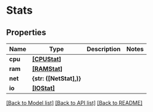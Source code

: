 # Stats


## Properties

Name | Type | Description | Notes
------------ | ------------- | ------------- | -------------
**cpu** | [**[CPUStat]**](CPUStat.md) |  | 
**ram** | [**[RAMStat]**](RAMStat.md) |  | 
**net** | **{str: ([NetStat],)}** |  | 
**io** | [**[IOStat]**](IOStat.md) |  | 

[[Back to Model list]](../#documentation-for-models) [[Back to API list]](../#documentation-for-api-endpoints) [[Back to README]](../)


